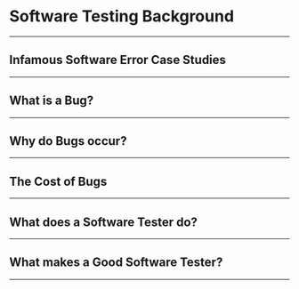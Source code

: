 # Software Testing Background
---

## Infamous Software Error Case Studies
---

## What is a Bug?
---

## Why do Bugs occur?
---

## The Cost of Bugs
---

## What does a Software Tester do?
---

## What makes a Good Software Tester?
---
